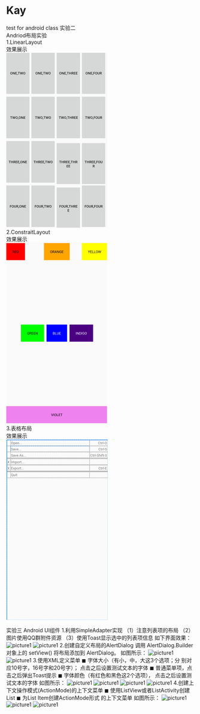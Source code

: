 # Kay
test for android class
实验二  
Andriod布局实验  
1.LinearLayout  
效果展示  
![picture1](https://github.com/Rabbint/Kay/blob/master/Layout/ScreenShot/1.png)  
2.ConstraitLayout  
效果展示  
![picture](https://github.com/Rabbint/Kay/blob/master/Layout/ScreenShot/3.png)  
3.表格布局  
效果展示  
![picture](https://github.com/Rabbint/Kay/blob/master/Layout/ScreenShot/2.png)

实验三
Android UI组件
1.利用SimpleAdapter实现
（1）注意列表项的布局 （2）图片使用QQ群附件资源 （3）使用Toast显示选中的列表项信息
如下界面效果：
![picture1](https://github.com/Rabbint/Kay/screenshot/sp1.png) 
![picture1](https://github.com/Rabbint/Kay/screenshot/sp2.png)
2.创建自定义布局的AlertDialog
调用 AlertDialog.Builder 对象上的 setView() 将布局添加到 AlertDialog。
如图所示：
![picture1](https://github.com/Rabbint/Kay/screenshot/alog1.png) 
![picture1](https://github.com/Rabbint/Kay/screenshot/alog2.png) 
3.使用XML定义菜单 
◼ 字体大小（有小，中，大这3个选项；分 别对应10号字，16号字和20号字）； 点击之后设置测试文本的字体 
◼ 普通菜单项，点击之后弹出Toast提示 
◼ 字体颜色（有红色和黑色这2个选项）， 点击之后设置测试文本的字体
如图所示：
![picture1](https://github.com/Rabbint/Kay/screenshot/xml1.png)
![picture1](https://github.com/Rabbint/Kay/screenshot/xml2.png)
![picture1](https://github.com/Rabbint/Kay/screenshot/xml3.png)
![picture1](https://github.com/Rabbint/Kay/screenshot/xml4.png)
4.创建上下文操作模式(ActionMode)的上下文菜单
◼ 使用ListView或者ListActivity创建 List 
◼ 为List Item创建ActionMode形式 的上下文菜单
如图所示：
![picture1](https://github.com/Rabbint/Kay/screenshot/AM1.png)
![picture1](https://github.com/Rabbint/Kay/screenshot/AM2.png)
![picture1](https://github.com/Rabbint/Kay/screenshot/AM3.png)
